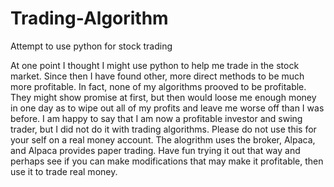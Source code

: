 # Trading-Algorithm
Attempt to use python for stock trading

At one point I thought I might use python to help me trade in the stock market. Since then I have found other, more direct methods to be much more profitable. In fact, none of my algorithms prooved to be profitable. They might show promise at first, but then would loose me enough money in one day as to wipe out all of my profits and leave me worse off than I was before. I am happy to say that I am now a profitable investor and swing trader, but I did not do it with trading algorithms. Please do not use this for your self on a real money account. The alogrithm uses the broker, Alpaca, and Alpaca provides paper trading. Have fun trying it out that way and perhaps see if you can make modifications that may make it profitable, then use it to trade real money.
